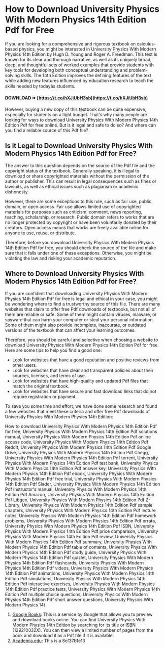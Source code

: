 
 
# How to Download University Physics With Modern Physics 14th Edition Pdf for Free
 
If you are looking for a comprehensive and rigorous textbook on calculus-based physics, you might be interested in University Physics With Modern Physics 14th Edition by Hugh D. Young and Roger A. Freedman. This text is known for its clear and thorough narrative, as well as its uniquely broad, deep, and thoughtful sets of worked examples that provide students with key tools for developing both conceptual understanding and problem-solving skills. The 14th Edition improves the defining features of the text while adding new features influenced by education research to teach the skills needed by todayâs students.
 
**DOWNLOAD ⏩ [https://t.co/hXJiUbH3sb](https://t.co/hXJiUbH3sb)**


 
However, buying a new copy of this textbook can be quite expensive, especially for students on a tight budget. That's why many people are looking for ways to download University Physics With Modern Physics 14th Edition Pdf for free online. But is it legal and safe to do so? And where can you find a reliable source of this Pdf file?
 
## Is it Legal to Download University Physics With Modern Physics 14th Edition Pdf for Free?
 
The answer to this question depends on the source of the Pdf file and the copyright status of the textbook. Generally speaking, it is illegal to download or share copyrighted materials without the permission of the author or publisher. This can result in legal consequences such as fines or lawsuits, as well as ethical issues such as plagiarism or academic dishonesty.
 
However, there are some exceptions to this rule, such as fair use, public domain, or open access. Fair use allows limited use of copyrighted materials for purposes such as criticism, comment, news reporting, teaching, scholarship, or research. Public domain refers to works that are no longer protected by copyright or have been voluntarily donated by their creators. Open access means that works are freely available online for anyone to use, reuse, or distribute.
 
Therefore, before you download University Physics With Modern Physics 14th Edition Pdf for free, you should check the source of the file and make sure that it falls under one of these exceptions. Otherwise, you might be violating the law and risking your academic reputation.
 
## Where to Download University Physics With Modern Physics 14th Edition Pdf for Free?
 
If you are confident that downloading University Physics With Modern Physics 14th Edition Pdf for free is legal and ethical in your case, you might be wondering where to find a trustworthy source of this file. There are many websites that claim to offer free Pdf downloads of textbooks, but not all of them are reliable or safe. Some of them might contain viruses, malware, or spyware that can harm your computer or steal your personal information. Some of them might also provide incomplete, inaccurate, or outdated versions of the textbook that can affect your learning outcomes.
 
Therefore, you should be careful and selective when choosing a website to download University Physics With Modern Physics 14th Edition Pdf for free. Here are some tips to help you find a good one:
 
- Look for websites that have a good reputation and positive reviews from other users.
- Look for websites that have clear and transparent policies about their sources, licenses, and terms of use.
- Look for websites that have high-quality and updated Pdf files that match the original textbook.
- Look for websites that have secure and fast download links that do not require registration or payment.

To save you some time and effort, we have done some research and found a few websites that meet these criteria and offer free Pdf downloads of University Physics With Modern Physics 14th Edition:
 
How to download University Physics With Modern Physics 14th Edition Pdf for free,  University Physics With Modern Physics 14th Edition Pdf solutions manual,  University Physics With Modern Physics 14th Edition Pdf online access code,  University Physics With Modern Physics 14th Edition Pdf Reddit,  University Physics With Modern Physics 14th Edition Pdf Google Drive,  University Physics With Modern Physics 14th Edition Pdf Chegg,  University Physics With Modern Physics 14th Edition Pdf torrent,  University Physics With Modern Physics 14th Edition Pdf test bank,  University Physics With Modern Physics 14th Edition Pdf answer key,  University Physics With Modern Physics 14th Edition Pdf ebook,  University Physics With Modern Physics 14th Edition Pdf free trial,  University Physics With Modern Physics 14th Edition Pdf Slader,  University Physics With Modern Physics 14th Edition Pdf instructor's manual,  University Physics With Modern Physics 14th Edition Pdf Amazon,  University Physics With Modern Physics 14th Edition Pdf Libgen,  University Physics With Modern Physics 14th Edition Pdf Z-Library,  University Physics With Modern Physics 14th Edition Pdf sample chapters,  University Physics With Modern Physics 14th Edition Pdf lecture notes,  University Physics With Modern Physics 14th Edition Pdf homework problems,  University Physics With Modern Physics 14th Edition Pdf errata,  University Physics With Modern Physics 14th Edition Pdf ISBN,  University Physics With Modern Physics 14th Edition Pdf price comparison,  University Physics With Modern Physics 14th Edition Pdf review,  University Physics With Modern Physics 14th Edition Pdf summary,  University Physics With Modern Physics 14th Edition Pdf table of contents,  University Physics With Modern Physics 14th Edition Pdf study guide,  University Physics With Modern Physics 14th Edition Pdf quizlet,  University Physics With Modern Physics 14th Edition Pdf flashcards,  University Physics With Modern Physics 14th Edition Pdf videos,  University Physics With Modern Physics 14th Edition Pdf animations,  University Physics With Modern Physics 14th Edition Pdf simulations,  University Physics With Modern Physics 14th Edition Pdf interactive exercises,  University Physics With Modern Physics 14th Edition Pdf practice tests,  University Physics With Modern Physics 14th Edition Pdf multiple choice questions,  University Physics With Modern Physics 14th Edition Pdf short answer questions,  University Physics With Modern Physics 14t

1. [Google Books](https://books.google.com/books/about/University_Physics_with_Modern_Physics_e.html?id=2vhECgAAQBAJ): This is a service by Google that allows you to preview and download books online. You can find University Physics With Modern Physics 14th Edition by searching for its title or ISBN (129210032X). You can then view a limited number of pages from the book and download it as a Pdf file if it is available.
2. [Academia.edu](https://www.academia.edu/34610556/University_Physics_with_Modern_Physics_14th_Edition_pdf): This is a 8cf37b1e13



